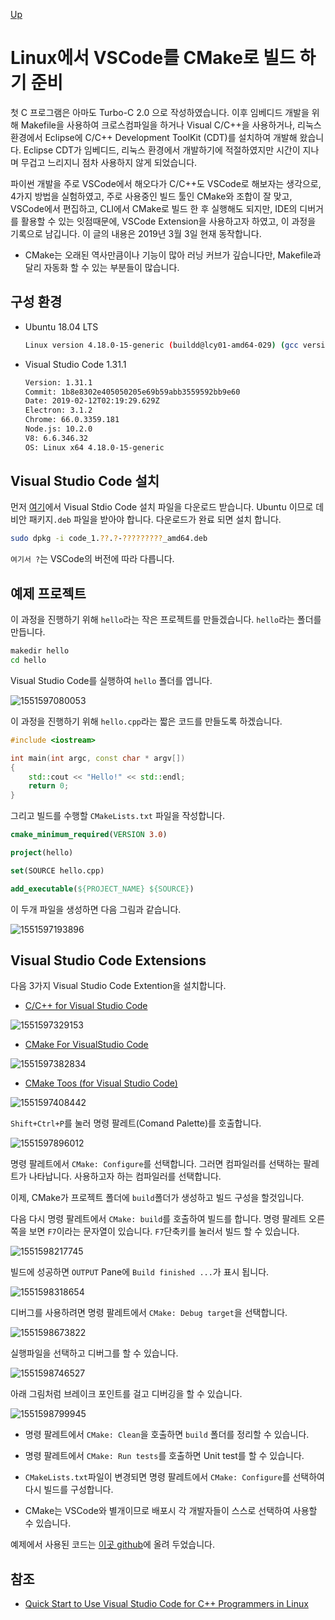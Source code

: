 [Up](index.md)

# Linux에서 VSCode를 CMake로 빌드 하기 준비

첫 C 프로그램은 아마도 Turbo-C 2.0 으로 작성하였습니다. 이후 임베디드 개발을 위해 Makefile을 사용하여 크로스컴파일을 하거나 Visual C/C++을 사용하거나, 리눅스 환경에서 Eclipse에 C/C++ Development ToolKit (CDT)를 설치하여 개발해 왔습니다. Eclipse CDT가 임베디드, 리눅스 환경에서 개발하기에 적절하였지만 시간이 지나며 무겁고 느리지니 점차 사용하지 않게 되었습니다.

파이썬 개발을 주로 VSCode에서 해오다가 C/C++도 VSCode로 해보자는 생각으로, 4가지 방법을 실험하였고, 주로 사용중인 빌드 툴인 CMake와 조합이 잘 맞고, VSCode에서 편집하고, CLI에서 CMake로 빌드 한 후 실행해도 되지만, IDE의 디버거를 활용할 수 있는 잇점때문에, VSCode Extension을 사용하고자 하였고,  이 과정을 기록으로 남깁니다. 이 글의 내용은 2019년 3월 3일 현재 동작합니다.

- CMake는 오래된 역사만큼이나 기능이 많아 러닝 커브가 깊습니다만, Makefile과 달리 자동화 할 수 있는 부분들이 많습니다.

## 구성 환경

- Ubuntu 18.04 LTS

  ```sh
  Linux version 4.18.0-15-generic (buildd@lcy01-amd64-029) (gcc version 7.3.0 (Ubuntu 7.3.0-16ubuntu3)) #16~18.04.1-Ubuntu SMP Thu Feb 7 14:06:04 UTC 2019
  ```

- Visual Studio Code 1.31.1

  ```sh
  Version: 1.31.1
  Commit: 1b8e8302e405050205e69b59abb3559592bb9e60
  Date: 2019-02-12T02:19:29.629Z
  Electron: 3.1.2
  Chrome: 66.0.3359.181
  Node.js: 10.2.0
  V8: 6.6.346.32
  OS: Linux x64 4.18.0-15-generic
  ```

## Visual Studio Code 설치

먼저 [여기](https://code.visualstudio.com/Download)에서 Visual Stdio Code 설치 파일을 다운로드 받습니다. Ubuntu 이므로 데비안 패키지`.deb` 파일을 받아야 합니다. 다운로드가 완료 되면 설치 합니다.

```sh
sudo dpkg -i code_1.??.?-?????????_amd64.deb
```

`여기서 ?`는 VSCode의 버전에 따라 다릅니다.

## 예제 프로젝트

이 과정을 진행하기 위해 `hello`라는 작은 프로젝트를 만들겠습니다. `hello`라는 폴더를 만듭니다.

```sh
makedir hello
cd hello
```

Visual Studio Code를 실행하여 `hello` 폴더를 엽니다.

![1551597080053](build_cmake_in_vscode_on_linux.assets/1551597080053.png)

이 과정을 진행하기 위해 `hello.cpp`라는 짧은 코드를 만들도록 하겠습니다.

```c++
#include <iostream>

int main(int argc, const char * argv[])
{
    std::cout << "Hello!" << std::endl; 
    return 0;
}
```

그리고 빌드를 수행할 `CMakeLists.txt` 파일을 작성합니다.

```cmake
cmake_minimum_required(VERSION 3.0)

project(hello)

set(SOURCE hello.cpp)

add_executable(${PROJECT_NAME} ${SOURCE})
```

이 두개 파일을 생성하면 다음 그림과 같습니다.

![1551597193896](build_cmake_in_vscode_on_linux.assets/1551597193896.png)

## Visual Studio Code Extensions

다음 3가지 Visual Studio Code Extention을 설치합니다.

- [C/C++ for Visual Studio Code](https://marketplace.visualstudio.com/items?itemName=ms-vscode.cpptools)

![1551597329153](build_cmake_in_vscode_on_linux.assets/1551597329153.png)

- [CMake For VisualStudio Code](https://marketplace.visualstudio.com/items?itemName=twxs.cmake)

![1551597382834](build_cmake_in_vscode_on_linux.assets/1551597382834.png)

- [CMake Toos (for Visual Studio Code)](https://marketplace.visualstudio.com/items?itemName=vector-of-bool.cmake-tools)

![1551597408442](build_cmake_in_vscode_on_linux.assets/1551597408442.png)

`Shift+Ctrl+P`를 눌러 명령 팔레트(Comand Palette)를 호출합니다.

![1551597896012](build_cmake_in_vscode_on_linux.assets/1551597896012.png)

명령 팔레트에서 `CMake: Configure`를 선택합니다. 그러면 컴파일러를 선택하는 팔레트가 나타납니다. 사용하고자 하는 컴파일러를 선택합니다.

이제, CMake가 프로젝트 폴더에 `build`폴더가 생성하고 빌드 구성을 할것입니다.

다음 다시 명령 팔레트에서 `CMake: build`를 호출하여 빌드를 합니다. 명령 팔레트 오른쪽을 보면 `F7`이라는 문자열이 있습니다. `F7`단축키를 눌러서 빌드 할 수 있습니다.

![1551598217745](build_cmake_in_vscode_on_linux.assets/1551598217745.png)

빌드에 성공하면 `OUTPUT` Pane에 `Build finished ...`가 표시 됩니다.

![1551598318654](build_cmake_in_vscode_on_linux.assets/1551598318654.png)

디버그를 사용하려면 명령 팔레트에서 `CMake: Debug target`을 선택합니다.

![1551598673822](build_cmake_in_vscode_on_linux.assets/1551598673822.png)

실행파일을 선택하고 디버그를 할 수 있습니다.

![1551598746527](build_cmake_in_vscode_on_linux.assets/1551598746527.png)

아래 그림처럼 브레이크 포인트를 걸고 디버깅을 할 수 있습니다.

![1551598799945](build_cmake_in_vscode_on_linux.assets/1551598799945.png)

- 명령 팔레트에서 `CMake: Clean`을 호출하면 `build` 폴더를 정리할 수 있습니다.

- 명령 팔레트에서 `CMake: Run tests`를 호출하면 Unit test를 할 수 있습니다.
- `CMakeLists.txt`파일이 변경되면 명령 팔레트에서 `CMake: Configure`를 선택하여 다시 빌드를 구성합니다.
- CMake는 VSCode와 별개이므로 배포시 각 개발자들이 스스로 선택하여 사용할 수 있습니다.

예제에서 사용된 코드는 [이곳 github]()에 올려 두었습니다.

## 참조

- [Quick Start to Use Visual Studio Code for C++ Programmers in Linux](https://www.codeproject.com/Articles/1184735/Quick-Start-to-Use-Visual-Studio-Code-for-Cplusplu)

